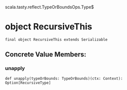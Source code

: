 scala.tasty.reflect.TypeOrBoundsOps.Type$
# object RecursiveThis

<pre><code class="language-scala" >final object RecursiveThis extends Serializable</pre></code>
## Concrete Value Members:
### unapply
<pre><code class="language-scala" >def unapply(typeOrBounds: TypeOrBounds)(ctx: Context): Option[RecursiveType]</pre></code>


